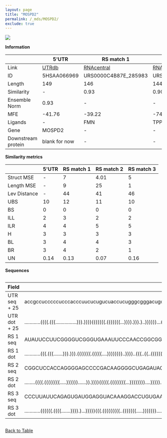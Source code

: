 ```yaml
---
layout: page
title: "MOSPD2"
permalink: /_mds/MOSPD2/
exclude: true
---
```




![](../../alns_9.28.22/aln_5HSAA066969_0.977.png?raw=true)


**Information**

| | 5'UTR       | RS match 1   | RS match 2  | RS match 3 |
| ---- | ----------- | ----------- | ----------- | ----------- |
| Link | <a href="http://utrdb.ba.itb.cnr.it/getutr/5HSAA066969/1" target="_blank" rel="noopener noreferrer">UTRdb</a>   | <a href="https://rnacentral.org/rna/URS0000C4B87E/285983" target="_blank" rel="noopener noreferrer">RNAcentral</a>     |<a href="https://rnacentral.org/rna/URS0000D7E9C1/560819" target="_blank" rel="noopener noreferrer">RNAcentral</a>  | <a href="https://rnacentral.org/rna/URS0000C05B73/1263065" target="_blank" rel="noopener noreferrer">RNAcentral</a>   |
| ID | 5HSAA066969     | URS0000C4B87E_285983     | URS0000D7E9C1_560819     | URS0000C05B73_1263065     |
| Length | 149     |  146    | 144   |  148    |
| Similarity | - | 0.93 | 0.90 | 0.95 |
| Ensemble Norm | 0.93 | - | - | - |
| MFE | -41.76 | -39.22 | -74.13 | -48.09 |
| Ligands | - | FMN | TPP | SAM |
| Gene | MOSPD2 | - | - | - |
| Downstream protein | blank for now    |    -    | -  | - |


**Similarity metrics**

| | 5'UTR       | RS match 1   | RS match 2  | RS match 3 |
| ---- | ----------- | ----------- | ----------- | ----------- |
| Struct MSE | - | 7 | 4.01 | 5 |
| Length MSE | - | 9 | 25 | 1 |
| Lev Distance | - | 44 | 41 | 46 |
| UBS| 10 | 12 | 11 | 10 |
| BS | 0 | 0 | 0 | 0 |
| ILL | 2 | 3 | 2 | 2 |
| ILR | 4 | 4 | 5 | 5 |
| H | 3 | 3 | 3 | 3 |
| BL | 3 | 4 | 4 | 3 |
| BR | 3 | 4 | 2 | 1 |
| UN | 0.14 | 0.13 | 0.07 | 0.16 |

**Sequences**


<div style="overflow-x:auto;">

<table>
<colgroup>
<col width="30%" />
<col width="70%" />
</colgroup>
<thead>
<tr class="header">
<th>Field</th>
<th>Description</th>
</tr>
</thead>
<tbody>
<tr>
<td markdown="span">UTR seq + 25 </td>
<td markdown="span"> accgccucccccucccacccuucucugucuaccucugggcgggacugccgggugaugagauacucggucggcgacgguagaacgggcgacggcgacaaccgcaaucacauccacgacggugaucATGGCAGAGAATCACGCCCAGAATA </td>
</tr>
<tr>
<td markdown="span">UTR dot + 25  </td>
<td markdown="span"> ............((((.(((................))).))))(((((((.(((((((...)))).))).)..))))))...(((((..........(((..(((((.((...))..)))))..)))..........)))))......
</td>
</tr>


<tr>
<td markdown="span">RS 1 seq </td>
<td markdown="span"> AUAUUCCUUCGGGGUCGGGUGAAAUUCCCAACCGGCGGUGAUGAAGCAUUUGCUUCUUAGUCCGUGACCCGGUUAACAUUUAUUAAACGGUGGAUCUGGUGAAACUCCAGAGCCGACAGUUACAGUCUGGAUGGGAGAAGGGAAAA
</td>
</tr>


<tr>
<td markdown="span">RS 1 dot </td>
<td markdown="span"> ............(((.(((.......))).))).(((((((.(((((....))))))))..))))..(((..((..((((((...(((.((((.(((((.......))))).)).)).)))......))))))..))..)))....
</td>
</tr>


<tr>
<td markdown="span">RS 2 seq </td>
<td markdown="span"> CGGCUCCACCAGGGGAGCCCCGACAAGGGGCUGAGAUACCGCUGGGCCCCUCGAUCCCGAUCCGGGAUCGCUCCGGGGCAGCGCGGUGACCCUUCGAACCUGAUCCAGUUAAUGCUGGCGUAGGGAUGGUGCGAGGGCUCCGCG
</td>
</tr>


<tr>
<td markdown="span">RS 2 dot </td>
<td markdown="span"> ........((((.((((((((.....))))))......)).))))(((((.((((((((...))))))))....)))))..(((((.(.(((((((..((((..(((((....)))))..))))..))....)))))).)))))
</td>
</tr>


<tr>
<td markdown="span">RS 3 seq </td>
<td markdown="span"> CCCUUAUUCAGAGUGAUGGAGGUACAAAGGACCUGUGAAGUCACGGCAACCCCGGUUGAGUAUAUCAGCAAGAUAUGCGAAAGGGCCGGAAGGUGCCAGCCUGAGCGAGGAGUAUGCUGCAAGAGCAUACUUGGUCGAGCAAUAAGAG
</td>
</tr>


<tr>
<td markdown="span">RS 3 dot </td>
<td markdown="span"> ............((((((.((((.......)))).)...)))))(((.(((((((((..(((((((.....))))))).....))))))..))))))....((..(((.(((((((((.....)))))))))..)))..)).......
</td>
</tr>

</tbody>
</table>


</div>


[Back to Table](../../display)
